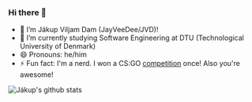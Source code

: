 ### Hi there 👋

- 🔭 I’m Jákup Viljam Dam (JayVeeDee/JVD)!
- 🌱 I’m currently studying Software Engineering at DTU (Technological University of Denmark)
- 😄 Pronouns: he/him
- ⚡ Fun fact: I'm a nerd. I won a CS:GO [competition](https://liquipedia.net/counterstrike/Elektron_Division) once! Also you're awesome!


![Jákup's github stats](https://github-readme-stats.vercel.app/api?username=jayveedee&show_icons=true)
